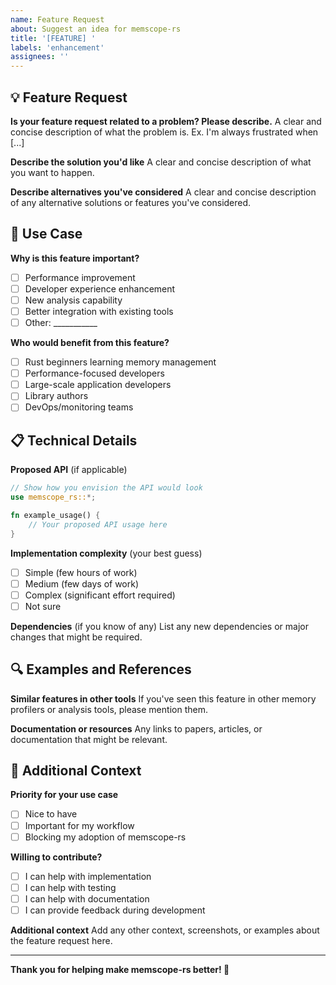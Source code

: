 ```yaml
---
name: Feature Request
about: Suggest an idea for memscope-rs
title: '[FEATURE] '
labels: 'enhancement'
assignees: ''
---
```


## 💡 Feature Request

**Is your feature request related to a problem? Please describe.**
A clear and concise description of what the problem is. Ex. I'm always frustrated when [...]

**Describe the solution you'd like**
A clear and concise description of what you want to happen.

**Describe alternatives you've considered**
A clear and concise description of any alternative solutions or features you've considered.

## 🎯 Use Case

**Why is this feature important?**
- [ ] Performance improvement
- [ ] Developer experience enhancement
- [ ] New analysis capability
- [ ] Better integration with existing tools
- [ ] Other: ___________

**Who would benefit from this feature?**
- [ ] Rust beginners learning memory management
- [ ] Performance-focused developers
- [ ] Large-scale application developers
- [ ] Library authors
- [ ] DevOps/monitoring teams

## 📋 Technical Details

**Proposed API** (if applicable)
```rust
// Show how you envision the API would look
use memscope_rs::*;

fn example_usage() {
    // Your proposed API usage here
}
```

**Implementation complexity** (your best guess)
- [ ] Simple (few hours of work)
- [ ] Medium (few days of work)
- [ ] Complex (significant effort required)
- [ ] Not sure

**Dependencies** (if you know of any)
List any new dependencies or major changes that might be required.

## 🔍 Examples and References

**Similar features in other tools**
If you've seen this feature in other memory profilers or analysis tools, please mention them.

**Documentation or resources**
Any links to papers, articles, or documentation that might be relevant.

## 🚀 Additional Context

**Priority for your use case**
- [ ] Nice to have
- [ ] Important for my workflow
- [ ] Blocking my adoption of memscope-rs

**Willing to contribute?**
- [ ] I can help with implementation
- [ ] I can help with testing
- [ ] I can help with documentation
- [ ] I can provide feedback during development

**Additional context**
Add any other context, screenshots, or examples about the feature request here.

---

**Thank you for helping make memscope-rs better! 🚀**